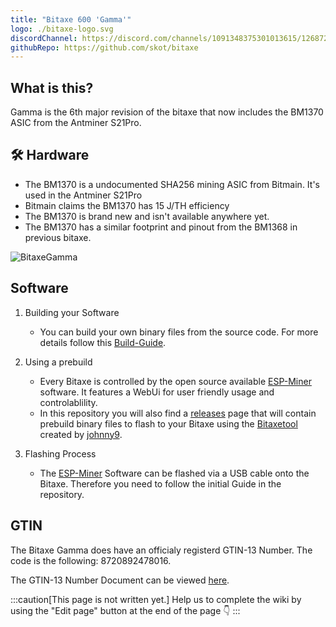 ```yaml
---
title: "Bitaxe 600 'Gamma'"
logo: ./bitaxe-logo.svg
discordChannel: https://discord.com/channels/1091348375301013615/1268722360543088761
githubRepo: https://github.com/skot/bitaxe
---
```


## What is this?

Gamma is the 6th major revision of the bitaxe that now includes the BM1370 ASIC from the Antminer S21Pro.

## 🛠️ Hardware

- The BM1370 is a undocumented SHA256 mining ASIC from Bitmain. It's used in the Antminer S21Pro
- Bitmain claims the BM1370 has 15 J/TH efficiency
- The BM1370 is brand new and isn't available anywhere yet.
- The BM1370 has a similar footprint and pinout from the BM1368 in previous bitaxe.

![BitaxeGamma](./bitaxe600.png)

## Software

1. Building your Software

   - You can build your own binary files from the source code. For more details follow this [Build-Guide](/axeos/compile).

2. Using a prebuild

   - Every Bitaxe is controlled by the open source available [ESP-Miner](https://github.com/skot/ESP-Miner) software. It features a WebUi for user friendly usage and controlablility.
   - In this repository you will also find a [releases](https://github.com/skot/ESP-Miner/releases) page that will contain prebuild binary files to flash to your Bitaxe using the [Bitaxetool](https://github.com/johnny9/bitaxetool) created by [johnny9](https://github.com/johnny9).

3. Flashing Process
   - The [ESP-Miner](https://github.com/skot/ESP-Miner) Software can be flashed via a USB cable onto the Bitaxe. Therefore you need to follow the initial Guide in the repository.

## GTIN

The Bitaxe Gamma does have an officialy registerd GTIN-13 Number.
The code is the following: 8720892478016.

The GTIN-13 Number Document can be viewed [here](/doc-assets/bitaxe/GTIN-Gamma.pdf).

:::caution[This page is not written yet.]
Help us to complete the wiki by using the "Edit page" button at the end of the page 👇
:::
